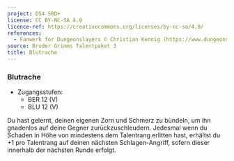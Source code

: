 ```yaml
---
project: DS4 SRD+
license: CC BY-NC-SA 4.0
licence-ref: https://creativecommons.org/licenses/by-nc-sa/4.0/
references: 
  - Fanwerk for Dungeonslayers © Christian Kennig (https://www.dungeonslayers.net/)
source: Bruder Grimms Talentpaket 3
title: Blutrache
---
```


### Blutrache

- Zugangsstufen:
  - BER 12 (V)
  - BLU 12 (V)

Du hast gelernt, deinen eigenen Zorn und Schmerz zu bündeln, um ihn gnadenlos auf deine Gegner zurückzuschleudern. Jedesmal wenn du Schaden in Höhe von mindestens dem Talentrang erlitten hast, erhältst du +1 pro Talentrang auf deinen nächsten Schlagen-Angriff, sofern dieser innerhalb der nächsten Runde erfolgt.

